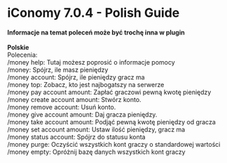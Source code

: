 # iConomy 7.0.4 - Polish Guide
**Informacje na temat poleceń może być trochę inna w plugin**<br><br>
**Polskie**<br>
Polecenia:<br>
/money help: Tutaj możesz poprosić o informacje pomocy<br>
/money: Spójrz, ile masz pieniędzy<br>
/money account: Spójrz, ile pieniędzy gracz ma<br>
/money top: Zobacz, kto jest najbogatszy na serwerze<br>
/money pay account amount: Zapłać graczowi pewną kwotę pieniędzy<br>
/money create account amount: Stwórz konto.<br>
/money remove account: Usuń konto.<br>
/money give account amount: Daj gracza pieniędzy.<br>
/money take account amount: Podjąć pewną kwotę pieniędzy od gracza<br>
/money set account amount: Ustaw ilość pieniędzy, gracz ma<br>
/money status account: Spójrz do statusu konta<br>
/money purge: Oczyścić wszystkich kont graczy o standardowej wartości<br>
/money empty: Opróżnij bazę danych wszystkich kont graczy
